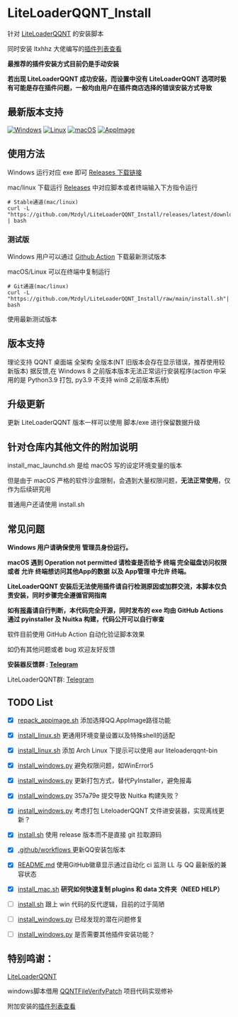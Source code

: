 # LiteLoaderQQNT_Install
针对 [LiteLoaderQQNT](https://liteloaderqqnt.github.io) 的安装脚本

同时安装 ltxhhz 大佬编写的[插件列表查看](https://github.com/ltxhhz/LL-plugin-list-viewer/)

**最推荐的插件安装方式目前仍是手动安装**

**若出现 LiteLoaderQQNT 成功安装，而设置中没有 LiteLoaderQQNT 选项时极有可能是存在插件问题，一般均由用户在插件商店选择的错误安装方式导致**

## 最新版本支持

[![Windows](https://github.com/Mzdyl/LiteLoaderQQNT_Install/actions/workflows/windows.yml/badge.svg)](https://github.com/Mzdyl/LiteLoaderQQNT_Install/actions/workflows/windows.yml)
[![Linux](https://github.com/Mzdyl/LiteLoaderQQNT_Install/actions/workflows/linux.yml/badge.svg)](https://github.com/Mzdyl/LiteLoaderQQNT_Install/actions/workflows/linux.yml)
[![macOS](https://github.com/Mzdyl/LiteLoaderQQNT_Install/actions/workflows/macOS.yml/badge.svg)](https://github.com/Mzdyl/LiteLoaderQQNT_Install/actions/workflows/macOS.yml)
[![AppImage](https://github.com/Mzdyl/LiteLoaderQQNT_Install/actions/workflows/appimage.yml/badge.svg)](https://github.com/Mzdyl/LiteLoaderQQNT_Install/actions/workflows/appimage.yml)


## 使用方法

Windows 运行对应 exe 即可 [Releases 下载链接](https://github.com/Mzdyl/LiteLoaderQQNT_Install/releases/latest/download/install_windows.exe) 

mac/linux 下载运行 [Releases](https://github.com/Mzdyl/LiteLoaderQQNT_Install/releases) 中对应脚本或者终端输入下方指令运行

```shell
# Stable通道(mac/linux) 
curl -L "https://github.com/Mzdyl/LiteLoaderQQNT_Install/releases/latest/download/install.sh" | bash 
```


### 测试版

Windows 用户可以通过 [Github Action](https://github.com/Mzdyl/LiteLoaderQQNT_Install/actions) 下载最新测试版本


macOS/Linux 可以在终端中复制运行

```shell
# Git通道(mac/linux)
curl -L "https://github.com/Mzdyl/LiteLoaderQQNT_Install/raw/main/install.sh"| bash
```
使用最新测试版本

## 版本支持

理论支持 QQNT 桌面端 全架构 全版本(NT 旧版本会存在显示错误，推荐使用较新版本)
据反馈,在 Windows 8 之前版本版本无法正常运行安装程序(action 中采用的是 Python3.9 打包, py3.9 不支持 win8 之前版本系统)

## 升级更新

更新 LiteLoaderQQNT 版本一样可以使用 脚本/exe 进行保留数据升级

## 针对仓库内其他文件的附加说明

install_mac_launchd.sh 是给 macOS 写的设定环境变量的版本

但是由于 macOS 严格的软件沙盒限制，会遇到大量权限问题，**无法正常使用**，仅作为后续研究用

普通用户还请使用 install.sh

## 常见问题

**Windows 用户请确保使用 管理员身份运行。**

**macOS 遇到 Operation not permitted 请检查是否给予 终端 完全磁盘访问权限 或者 允许 终端想访问其他App的数据 以及 App管理 中允许 终端。**

**LiteLoaderQQNT 安装后无法使用插件请自行检测原因或加群交流，本脚本仅负责安装，同时步骤完全遵循官网指南**

**如有[报毒](https://github.com/Mzdyl/LiteLoaderQQNT_Install/issues/20)请自行判断，本代码完全开源，同时发布的 exe 均由 GitHub Actions 通过 pyinstaller 及 Nuitka 构建，代码公开可以自行审查**

软件目前使用 GitHub Action 自动化验证脚本效果

如仍有其他问题或者 bug 欢迎友好反馈

**安装器反馈群 :  [Telegram](https://t.me/+EKoVlfEI7Ow4MzJl)**

LiteLoaderQQNT群: [Telegram](https://t.me/LiteLoaderQQNT)

## TODO List

- [x] [repack_appimage.sh](https://github.com/Mzdyl/LiteLoaderQQNT_Install/blob/main/repack_appimage.sh) 添加选择QQ.AppImage路径功能
- [x] [install_linux.sh](https://github.com/Mzdyl/LiteLoaderQQNT_Install/blob/main/install_linux.sh) 更通用环境变量设置以及特殊shell的适配
- [x] [install_linux.sh](https://github.com/Mzdyl/LiteLoaderQQNT_Install/blob/main/install_linux.sh) 添加 Arch Linux 下提示可以使用 aur liteloaderqqnt-bin
- [x] [install_windows.py](https://github.com/Mzdyl/LiteLoaderQQNT_Install/blob/main/install_windows.py) 避免权限问题，如WinError5
- [x] [install_windows.py](https://github.com/Mzdyl/LiteLoaderQQNT_Install/blob/main/install_windows.py) 更新打包方式，替代PyInstaller，避免报毒
- [x] [install_windows.py](https://github.com/Mzdyl/LiteLoaderQQNT_Install/blob/main/install_windows.py)  357a79e 提交导致 Nuitka 构建失败？
- [x] [install_windows.py](https://github.com/Mzdyl/LiteLoaderQQNT_Install/blob/main/install_windows.py)  考虑打包 LiteloaderQQNT 文件进安装器，实现离线更新？
- [x] [install.sh](https://github.com/Mzdyl/LiteLoaderQQNT_Install/blob/main/install.sh) 使用 release 版本而不是直接 git 拉取源码
- [x] [.github/workflows ](https://github.com/Mzdyl/LiteLoaderQQNT_Install/tree/main/.github/workflows) 更新QQ安装包版本
- [x] [README.md](https://github.com/Mzdyl/LiteLoaderQQNT_Install/blob/main/README.md) 使用GitHub徽章显示通过自动化 ci 监测 LL 与 QQ 最新版的兼容状态
- [x] [install_mac.sh](https://github.com/Mzdyl/LiteLoaderQQNT_Install/blob/main/install_mac.sh) **研究如何快速复制 plugins 和 data 文件夹（NEED HELP）**
- [ ] [install.sh](https://github.com/Mzdyl/LiteLoaderQQNT_Install/blob/main/install.sh) 跟上 win 代码的反代逻辑，目前的过于简陋
- [ ] [install_windows.py](https://github.com/Mzdyl/LiteLoaderQQNT_Install/blob/main/install_windows.py) 已经发现的潜在问题修复

- [ ] [install_windows.py](https://github.com/Mzdyl/LiteLoaderQQNT_Install/blob/main/install_windows.py) 是否需要其他插件安装功能？


## 特别鸣谢：

[LiteLoaderQQNT](https://github.com/LiteLoaderQQNT/LiteLoaderQQNT)

windows脚本借用 [QQNTFileVerifyPatch](https://github.com/LiteLoaderQQNT/QQNTFileVerifyPatch) 项目代码实现修补

附加安装的[插件列表查看](https://github.com/ltxhhz/LL-plugin-list-viewer/)
